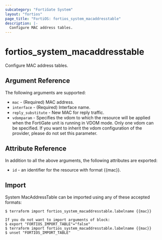 ```yaml
---
subcategory: "FortiGate System"
layout: "fortios"
page_title: "FortiOS: fortios_system_macaddresstable"
description: |-
  Configure MAC address tables.
---
```


# fortios_system_macaddresstable
Configure MAC address tables.

## Argument Reference

The following arguments are supported:

* `mac` - (Required) MAC address.
* `interface` - (Required) Interface name.
* `reply_substitute` - New MAC for reply traffic.
* `vdomparam` - Specifies the vdom to which the resource will be applied when the FortiGate unit is running in VDOM mode. Only one vdom can be specified. If you want to inherit the vdom configuration of the provider, please do not set this parameter.


## Attribute Reference

In addition to all the above arguments, the following attributes are exported:
* `id` - an identifier for the resource with format {{mac}}.

## Import

System MacAddressTable can be imported using any of these accepted formats:
```
$ terraform import fortios_system_macaddresstable.labelname {{mac}}

If you do not want to import arguments of block:
$ export "FORTIOS_IMPORT_TABLE"="false"
$ terraform import fortios_system_macaddresstable.labelname {{mac}}
$ unset "FORTIOS_IMPORT_TABLE"
```

